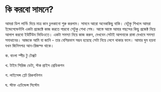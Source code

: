 # কি করবো সামনে?

আমরা ডিপ লার্নিং দিয়ে মাত্র কান চুলকানো শুরু করলাম। সামনে আরো অনেককিছু বাকি। যেটুকু শিখলে আমরা ইন্ডেপেন্ডেন্টলি একটা প্রজেক্টে কাজ করতে পারবো সেটুকু শেখা শেষ। আস্তে আস্তে আমার পছন্দের কিছু প্রজেক্ট নিয়ে আলাপ করবো ইউটিউব ভিডিওতে। একটা সমস্যা নিয়ে কাজ করুন, দেখবেন সেটাই আপনাকে রাস্তা দেখাবে সমস্যা সমাধানের। আজকে আমি যা জানি - তার বেশিরভাগ সম্ভব হয়েছে সেটা নিয়ে লেগে থাকার ফলে। আমার ঘুম হয়না যখন জিনিসপত্র আন-রিজল্ভ থাকে। 

ক. বাংলা স্পীচ টু টেক্সট

খ. টাইম সিরিজ ডেটা, স্টক প্রাইস প্রেডিকশন 

গ. লাইসেন্স প্লেট রিকগনিশন 

ঘ. স্টাফ এটেন্ডেন্স সিস্টেম 

